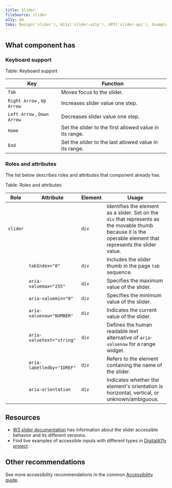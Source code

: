 ```yaml
---
title: Slider
fileSource: slider
a11y: AA
tabs: Design('slider'), A11y('slider-a11y'), API('slider-api'), Example('slider-code'), Changelog('slider-changelog')
---
```


## What component has

### Keyboard support

Table: Keyboard support

| Key                   | Function                                                |
| --------------------- | ------------------------------------------------------- |
| `Tab` | Moves focus to the slider.                              |
| `Right Arrow` , `Up Arrow` | Increases slider value one step.                  |
| `Left Arrow` , `Down Arrow` | Decreases slider value one step.                   |
| `Home` | Set the slider to the first allowed value in its range. |
| `End` | Set the slider to the last allowed value in its range.  |

### Roles and attributes

The list below describes roles and attributes that component already has.

Table: Roles and attributes

| Role     | Attribute                 | Element | Usage                                                                                                                                                          |
| -------- | ------------------------- | ------- | -------------------------------------------------------------------------------------------------------------------------------------------------------------- |
| `slider` |                           | `div` | Identifies the element as a slider. Set on the `div` that represents as the movable thumb because it is the operable element that represents the slider value. |
|          | `tabIndex="0"` | `div` | Includes the slider thumb in the page `tab` sequence.                                                                                                          |
|          | `aria-valuemax="255"` | `div` | Specifies the maximum value of the slider.                                                                                                                     |
|          | `aria-valuemin="0"` | `div` | Specifies the minimum value of the slider.                                                                                                                     |
|          | `aria-valuenow="NUMBER"` | `div` | Indicates the current value of the slider.                                                                                                                     |
|          | `aria-valuetext="string"` | `div` | Defines the human readable text alternative of `aria-valuenow` for a range widget.                                                                             |
|          | `aria-labelledby="IDREF"` | `div` | Refers to the element containing the name of the slider.                                                                                                       |
|          | `aria-orientation` | `div` | Indicates whether the element's orientation is horizontal, vertical, or unknown/ambiguous.                                                                     |

## Resources

* [W3 slider documentation](https://www.w3.org/WAI/ARIA/apg/patterns/slider/) has information about the slider accessible behavior and its different versions.
* Find live examples of accessible inputs with different types in [DigitalA11y project](https://www.digitala11y.com/demos/accessibility-of-html-input-types-examples/).

## Other recommendations

See more accessibility recommendations in the common [Accessibility guide](/core-principles/a11y/a11y).

<!--@include: ./slider-a11y-report.md-->

